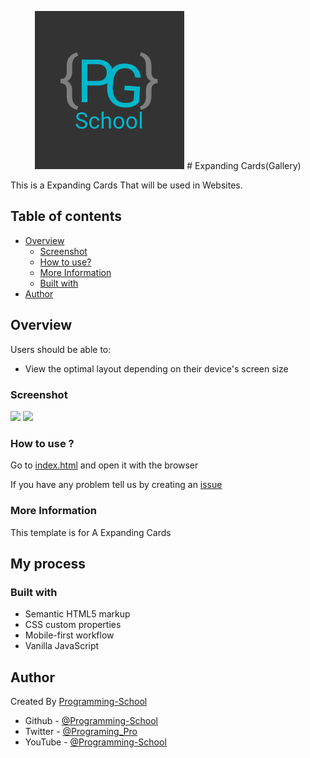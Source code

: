 <p align="center">
       <img src="./Logo.png" alt="Logo" />
       # Expanding Cards(Gallery)
</p>
This is a Expanding Cards That will be used in Websites.

## Table of contents

- [Overview](#overview)
  - [Screenshot](#screenshot)
  - [How to use?](#how-to-use)
  - [More Information](#more-information)
  - [Built with](#built-with)
- [Author](#author)

## Overview

Users should be able to:

- View the optimal layout depending on their device's screen size

### Screenshot

![](./Screenshot-Web.jpg)
![](./Screenshot-Mobile.jpg)

### How to use ?

Go to [index.html](index.html) and open it with the browser

If you have any problem tell us by creating an [issue](https://github.com/mudit023/templates/issues/new/choose)

### More Information

This template is for A Expanding Cards

## My process

### Built with

- Semantic HTML5 markup
- CSS custom properties
- Mobile-first workflow
- Vanilla JavaScript

## Author

Created By [Programming-School](https://www.github.com/Programing-School)

- Github - [@Programming-School](https://www.github.com/Programing-School)
- Twitter - [@Programing_Pro](https://www.twitter.com/Programing_Pro)
- YouTube - [@Programming-School](https://www.youtube.com/channel/UC1YTVmV31RZV2oie1kKpJkw)
